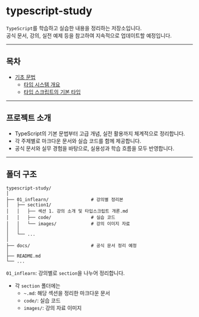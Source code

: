# typescript-study

`TypeScript`를 학습하고 실습한 내용을 정리하는 저장소입니다.  
공식 문서, 강의, 실전 예제 등을 참고하여 지속적으로 업데이트할 예정입니다.

---

## 목차

- [기초 문법](#기초-문법)
  - [타입 시스템 개요](01_inflearn/section1/섹션%201.%20강의%20소개%20및%20타입스크립트%20개론.md)
  - [타입 스크립트의 기본 타입](01_inflearn/section1/섹션%201.%20강의%20소개%20및%20타입스크립트%20개론.md)
---

## 프로젝트 소개

- TypeScript의 기본 문법부터 고급 개념, 실전 활용까지 체계적으로 정리합니다.
- 각 주제별로 마크다운 문서와 실습 코드를 함께 제공합니다.
- 공식 문서와 실무 경험을 바탕으로, 실용성과 학습 흐름을 모두 반영합니다.

---

## 폴더 구조

```
typescript-study/
│
├── 01_inflearn/                # 강의별 정리본
│   ├── section1/
│   │   ├── 섹션 1. 강의 소개 및 타입스크립트 개론.md
│   │   ├── code/               # 실습 코드
│   │   └── images/             # 강의 이미지 자료
│   │   
│   └── ...
│
├── docs/                       # 공식 문서 정리 예정
│
├── README.md
└── ...

```

`01_inflearn`: 강의별로 `section`을 나누어 정리합니다.
- 각 `section` 폴더에는
  - `~.md`: 해당 섹션을 정리한 마크다운 문서
  - `code/`: 실습 코드
  - `images/`: 강의 자료 이미지
